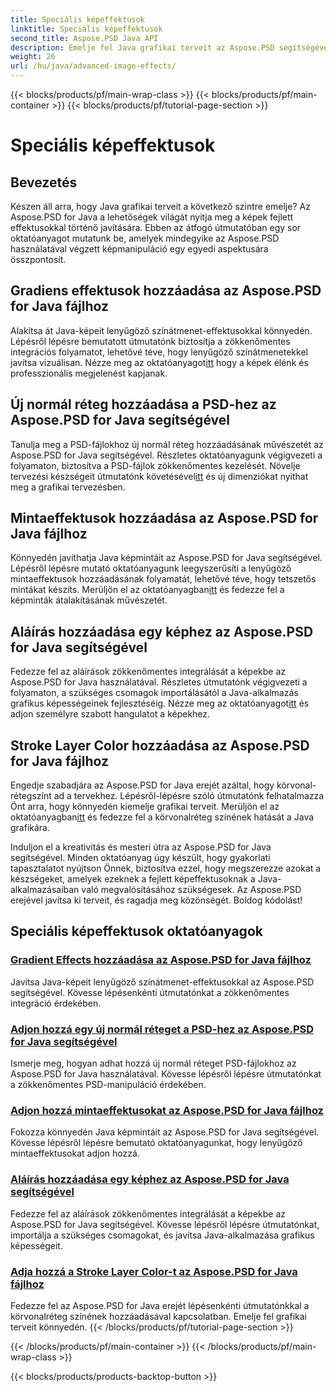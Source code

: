 ```yaml
---
title: Speciális képeffektusok
linktitle: Speciális képeffektusok
second_title: Aspose.PSD Java API
description: Emelje fel Java grafikai terveit az Aspose.PSD segítségével! Zökkenőmentesen sajátítsa el a fejlett képeffektusokat – a színátmenetektől és mintáktól az aláírásokig és vonásokig.
weight: 26
url: /hu/java/advanced-image-effects/
---
```


{{< blocks/products/pf/main-wrap-class >}}
{{< blocks/products/pf/main-container >}}
{{< blocks/products/pf/tutorial-page-section >}}

# Speciális képeffektusok

## Bevezetés
Készen áll arra, hogy Java grafikai terveit a következő szintre emelje? Az Aspose.PSD for Java a lehetőségek világát nyitja meg a képek fejlett effektusokkal történő javítására. Ebben az átfogó útmutatóban egy sor oktatóanyagot mutatunk be, amelyek mindegyike az Aspose.PSD használatával végzett képmanipuláció egy egyedi aspektusára összpontosít.

## Gradiens effektusok hozzáadása az Aspose.PSD for Java fájlhoz

 Alakítsa át Java-képeit lenyűgöző színátmenet-effektusokkal könnyedén. Lépésről lépésre bemutatott útmutatónk biztosítja a zökkenőmentes integrációs folyamatot, lehetővé téve, hogy lenyűgöző színátmenetekkel javítsa vizuálisan. Nézze meg az oktatóanyagot[itt](./add-gradient-effects/) hogy a képek élénk és professzionális megjelenést kapjanak.

## Új normál réteg hozzáadása a PSD-hez az Aspose.PSD for Java segítségével

Tanulja meg a PSD-fájlokhoz új normál réteg hozzáadásának művészetét az Aspose.PSD for Java segítségével. Részletes oktatóanyagunk végigvezeti a folyamaton, biztosítva a PSD-fájlok zökkenőmentes kezelését. Növelje tervezési készségeit útmutatónk követésével[itt](./add-new-regular-layer/) és új dimenziókat nyithat meg a grafikai tervezésben.

## Mintaeffektusok hozzáadása az Aspose.PSD for Java fájlhoz

 Könnyedén javíthatja Java képmintáit az Aspose.PSD for Java segítségével. Lépésről lépésre mutató oktatóanyagunk leegyszerűsíti a lenyűgöző mintaeffektusok hozzáadásának folyamatát, lehetővé téve, hogy tetszetős mintákat készíts. Merüljön el az oktatóanyagban[itt](./add-pattern-effects/) és fedezze fel a képminták átalakításának művészetét.

## Aláírás hozzáadása egy képhez az Aspose.PSD for Java segítségével

 Fedezze fel az aláírások zökkenőmentes integrálását a képekbe az Aspose.PSD for Java használatával. Részletes útmutatónk végigvezeti a folyamaton, a szükséges csomagok importálásától a Java-alkalmazás grafikus képességeinek fejlesztéséig. Nézze meg az oktatóanyagot[itt](./add-signature-to-image/) és adjon személyre szabott hangulatot a képekhez.

## Stroke Layer Color hozzáadása az Aspose.PSD for Java fájlhoz

 Engedje szabadjára az Aspose.PSD for Java erejét azáltal, hogy körvonal-rétegszínt ad a tervekhez. Lépésről-lépésre szóló útmutatónk felhatalmazza Önt arra, hogy könnyedén kiemelje grafikai terveit. Merüljön el az oktatóanyagban[itt](./add-stroke-layer-color/) és fedezze fel a körvonalréteg színének hatását a Java grafikára.

Induljon el a kreativitás és mesteri útra az Aspose.PSD for Java segítségével. Minden oktatóanyag úgy készült, hogy gyakorlati tapasztalatot nyújtson Önnek, biztosítva ezzel, hogy megszerezze azokat a készségeket, amelyek ezeknek a fejlett képeffektusoknak a Java-alkalmazásaiban való megvalósításához szükségesek. Az Aspose.PSD erejével javítsa ki terveit, és ragadja meg közönségét. Boldog kódolást!
## Speciális képeffektusok oktatóanyagok
### [Gradient Effects hozzáadása az Aspose.PSD for Java fájlhoz](./add-gradient-effects/)
Javítsa Java-képeit lenyűgöző színátmenet-effektusokkal az Aspose.PSD segítségével. Kövesse lépésenkénti útmutatónkat a zökkenőmentes integráció érdekében.
### [Adjon hozzá egy új normál réteget a PSD-hez az Aspose.PSD for Java segítségével](./add-new-regular-layer/)
Ismerje meg, hogyan adhat hozzá új normál réteget PSD-fájlokhoz az Aspose.PSD for Java használatával. Kövesse lépésről lépésre útmutatónkat a zökkenőmentes PSD-manipuláció érdekében.
### [Adjon hozzá mintaeffektusokat az Aspose.PSD for Java fájlhoz](./add-pattern-effects/)
Fokozza könnyedén Java képmintáit az Aspose.PSD for Java segítségével. Kövesse lépésről lépésre bemutató oktatóanyagunkat, hogy lenyűgöző mintaeffektusokat adjon hozzá.
### [Aláírás hozzáadása egy képhez az Aspose.PSD for Java segítségével](./add-signature-to-image/)
Fedezze fel az aláírások zökkenőmentes integrálását a képekbe az Aspose.PSD for Java segítségével. Kövesse lépésről lépésre útmutatónkat, importálja a szükséges csomagokat, és javítsa Java-alkalmazása grafikus képességeit.
### [Adja hozzá a Stroke Layer Color-t az Aspose.PSD for Java fájlhoz](./add-stroke-layer-color/)
Fedezze fel az Aspose.PSD for Java erejét lépésenkénti útmutatónkkal a körvonalréteg színének hozzáadásával kapcsolatban. Emelje fel grafikai terveit könnyedén.
{{< /blocks/products/pf/tutorial-page-section >}}

{{< /blocks/products/pf/main-container >}}
{{< /blocks/products/pf/main-wrap-class >}}

{{< blocks/products/products-backtop-button >}}
